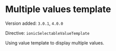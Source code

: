# Multiple values template

Version added: `3.0.1`, `4.0.0`

Directive: `ionicSelectableValueTemplate`

Using value template to display multiple values.
